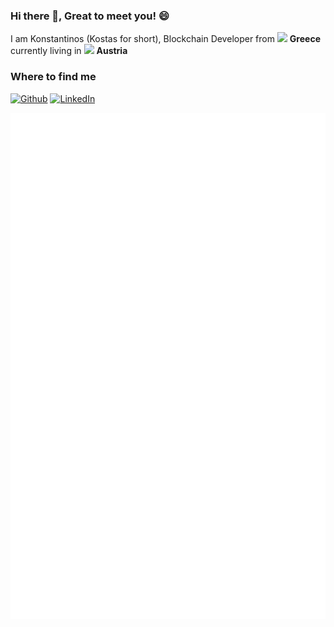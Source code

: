 <h3>Hi there 👋, Great to meet you! 😄</h3>

I am Konstantinos (Kostas for short), Blockchain Developer from <img src="https://github.com/yammadev/flag-icons/blob/master/png/GR.png?raw=true" width="15"> <b>Greece</b> currently living in <img src="https://github.com/yammadev/flag-icons/blob/master/png/AT@2x.png?raw=true" width="15"/> <b>Austria</b>

<h3>Where to find me</h3>
<p><a href="https://github.com/konstantinos-giannakakis" target="_blank"><img alt="Github" src="https://img.shields.io/badge/GitHub-%2312100E.svg?&style=for-the-badge&logo=Github&logoColor=white" /></a> <a href="https://www.linkedin.com/in/konstantinos-giannakakis/" target="_blank"><img alt="LinkedIn" src="https://img.shields.io/badge/linkedin-%230077B5.svg?&style=for-the-badge&logo=linkedin&logoColor=white" /></a>
</p>

![Metrics](github-metrics.svg)
